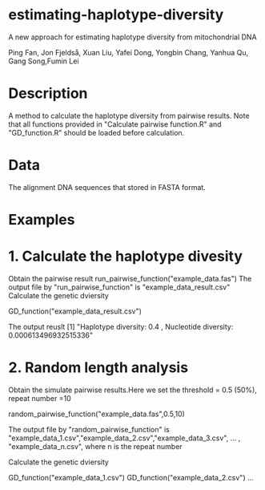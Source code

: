 # estimating-haplotype-diversity
A new approach for estimating haplotype diversity from mitochondrial DNA

Ping Fan, Jon Fjeldså, Xuan Liu, Yafei Dong, Yongbin Chang, Yanhua Qu, Gang Song,Fumin Lei

# Description
A method to calculate the haplotype diversity from pairwise results. Note that all functions provided in "Calculate pairwise function.R" and "GD_function.R" should be loaded before calculation.

# Data
The alignment DNA sequences that  stored in FASTA format.

# Examples
# 1. Calculate the haplotype divesity 
 Obtain the pairwise result
run_pairwise_function("example_data.fas")
The output file by "run_pairwise_function" is "example_data_result.csv"
Calculate the genetic dviersity 

GD_function("example_data_result.csv")

The output reuslt 
[1] "Haplotype diversity: 0.4 , Nucleotide diversity: 0.000613496932515336"


# 2. Random length analysis
Obtain the simulate pairwise results.Here we set the threshold = 0.5 (50%), repeat number =10

random_pairwise_function("example_data.fas",0.5,10) 

The output file by "random_pairwise_function" is "example_data_1.csv","example_data_2.csv","example_data_3.csv", ... , "example_data_n.csv", where n is the repeat number

Calculate the genetic dviersity 


GD_function("example_data_1.csv")
GD_function("example_data_2.csv")
...
